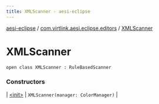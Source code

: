 ```yaml
---
title: XMLScanner - aesi-eclipse
---
```


[aesi-eclipse](../../index.html) / [com.virtlink.aesi.eclipse.editors](../index.html) / [XMLScanner](.)

# XMLScanner

`open class XMLScanner : RuleBasedScanner`

### Constructors

| [&lt;init&gt;](-init-.html) | `XMLScanner(manager: ColorManager)` |

